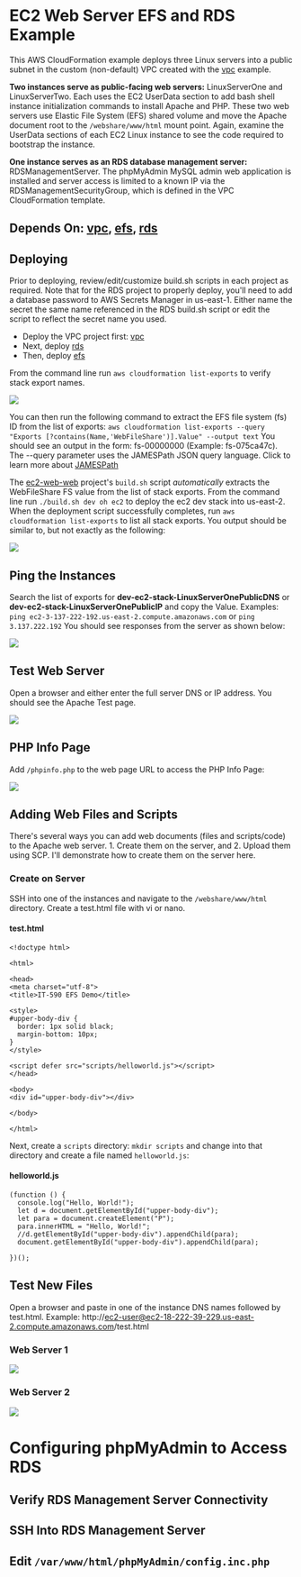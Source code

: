# EC2 Web Server EFS and RDS Example

This AWS CloudFormation example deploys three Linux servers into a public subnet in the custom (non-default) VPC created with the <a href="../vpc">vpc</a> example.

**Two instances serve as public-facing web servers:** LinuxServerOne and LinuxServerTwo. Each uses the EC2 UserData section to add bash shell instance initialization commands to install Apache and PHP. These two web servers use Elastic File System (EFS) shared volume and move the Apache document root to the `/webshare/www/html` mount point. Again, examine the UserData sections of each EC2 Linux instance to see the code required to bootstrap the instance.

**One instance serves as an RDS database management server:** RDSManagementServer. The phpMyAdmin MySQL admin web application is installed and server access is limited to a known IP via the RDSManagementSecurityGroup, which is defined in the VPC CloudFormation template.

## Depends On: <a href="../vpc">vpc</a>, <a href="../efs">efs</a>, <a href="../rds">rds</a>

## Deploying

Prior to deploying, review/edit/customize build.sh scripts in each project as required. Note that for the RDS project to properly deploy, you'll need to add a database password to AWS Secrets Manager in us-east-1. Either name the secret the same name referenced in the RDS build.sh script or edit the script to reflect the secret name you used.

- Deploy the VPC project first: <a href="../vpc">vpc</a>
- Next, deploy <a href="../rds">rds</a>
- Then, deploy <a href="../efs">efs</a>

From the command line run `aws cloudformation list-exports` to verify stack export names.

<img src="diagrams/AWSExports.png"></img>

You can then run the following command to extract the EFS file system (fs) ID from the list of exports: `aws cloudformation list-exports --query "Exports [?contains(Name,'WebFileShare')].Value" --output text` You should see an output in the form: fs-00000000 (Example: fs-075ca47c). The --query parameter uses the JAMESPath JSON query language. Click to learn more about <a href="https://jmespath.org">JAMESPath</a>

The <a href="../ec2-web-web">ec2-web-web</a> project's `build.sh` script *automatically* extracts the WebFileShare FS value from the list of stack exports.
From the command line run `./build.sh dev oh ec2` to deploy the ec2 dev stack into us-east-2. When the deployment script successfully completes, run `aws cloudformation list-exports` to list all stack exports. You output should be similar to, but not exactly as the following:

<img src="diagrams/AWSExports2.png"></img>

## Ping the Instances
Search the list of exports for **dev-ec2-stack-LinuxServerOnePublicDNS** or **dev-ec2-stack-LinuxServerOnePublicIP** and copy the Value. Examples:
`ping ec2-3-137-222-192.us-east-2.compute.amazonaws.com` or `ping 3.137.222.192` You should see responses from the server as shown below:

<img src="diagrams/PingInstance.png"></img>

## Test Web Server
Open a browser and either enter the full server DNS or IP address. You should see the Apache Test page.

<img src="diagrams/ApacheTestPage.png"></img>

## PHP Info Page

Add `/phpinfo.php` to the web page URL to access the PHP Info Page:

<img src="diagrams/PHPInfoPage.png"></img>

## Adding Web Files and Scripts

There's several ways you can add web documents (files and scripts/code) to the Apache web server. 1. Create them on the server, and 2. Upload them using SCP. I'll demonstrate how to create them on the server here.

### Create on Server
SSH into one of the instances and navigate to the `/webshare/www/html` directory. Create a test.html file with vi or nano.
#### test.html
```
<!doctype html>

<html>

<head>
<meta charset="utf-8">
<title>IT-590 EFS Demo</title>

<style>
#upper-body-div {
  border: 1px solid black;
  margin-bottom: 10px;
}
</style>

<script defer src="scripts/helloworld.js"></script>
</head>

<body>
<div id="upper-body-div"></div>

</body>

</html>
```

Next, create a `scripts` directory: `mkdir scripts` and change into that directory and create a file named `helloworld.js`:
#### helloworld.js
```
(function () {
  console.log("Hello, World!");
  let d = document.getElementById("upper-body-div");
  let para = document.createElement("P");
  para.innerHTML = "Hello, World!";
  //d.getElementById("upper-body-div").appendChild(para);
  document.getElementById("upper-body-div").appendChild(para);

})();
```
## Test New Files
Open a browser and paste in one of the instance DNS names followed by test.html.
Example: http://ec2-user@ec2-18-222-39-229.us-east-2.compute.amazonaws.com/test.html

### Web Server 1
<img src="diagrams/WebServer1.png"></img>

### Web Server 2
<img src="diagrams/WebServer2.png"></img>

# Configuring phpMyAdmin to Access RDS

## Verify RDS Management Server Connectivity

## SSH Into RDS Management Server

## Edit `/var/www/html/phpMyAdmin/config.inc.php`
